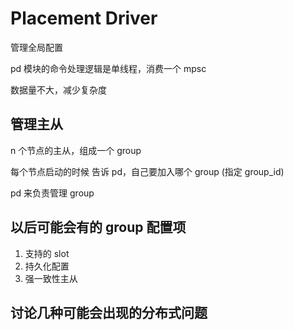 # Placement Driver

管理全局配置

pd 模块的命令处理逻辑是单线程，消费一个 mpsc

数据量不大，减少复杂度

## 管理主从

n 个节点的主从，组成一个 group

每个节点启动的时候 告诉 pd，自己要加入哪个 group (指定 group_id)

pd 来负责管理 group

## 以后可能会有的 group 配置项

1. 支持的 slot
1. 持久化配置
1. 强一致性主从

## 讨论几种可能会出现的分布式问题
